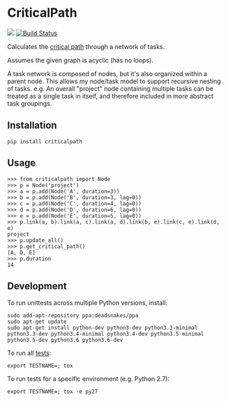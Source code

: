 CriticalPath
============

[![](https://img.shields.io/pypi/v/criticalpath.svg)](https://pypi.python.org/pypi/criticalpath) [![Build Status](https://img.shields.io/travis/chrisspen/criticalpath.svg?branch=master)](https://travis-ci.org/chrisspen/criticalpath)

Calculates the
[critical path](http://en.wikipedia.org/wiki/Critical_path_method)
through a network of tasks.

Assumes the given graph is acyclic (has no loops).

A task network is composed of nodes, but it's also organized within
a parent node. This allows my node/task model to support recursive nesting
of tasks. e.g. An overall "project" node containing multiple tasks can be
treated as a single task in itself, and therefore included in more abstract
task groupings.

Installation
------------

    pip install criticalpath

Usage
-----

    >>> from criticalpath import Node
    >>> p = Node('project')
    >>> a = p.add(Node('A', duration=3))
    >>> b = p.add(Node('B', duration=3, lag=0))
    >>> c = p.add(Node('C', duration=4, lag=0))
    >>> d = p.add(Node('D', duration=6, lag=0))
    >>> e = p.add(Node('E', duration=5, lag=0))
    >>> p.link(a, b).link(a, c).link(a, d).link(b, e).link(c, e).link(d, e)
    project
    >>> p.update_all()
    >>> p.get_critical_path()
    [A, D, E]
    >>> p.duration
    14

Development
-----------

To run unittests across multiple Python versions, install:

    sudo add-apt-repository ppa:deadsnakes/ppa
    sudo apt-get update
    sudo apt-get install python-dev python3-dev python3.3-minimal python3.3-dev python3.4-minimal python3.4-dev python3.5-minimal python3.5-dev python3.6 python3.6-dev

To run all [tests](http://tox.readthedocs.org/en/latest/):

    export TESTNAME=; tox

To run tests for a specific environment (e.g. Python 2.7):
    
    export TESTNAME=; tox -e py27
